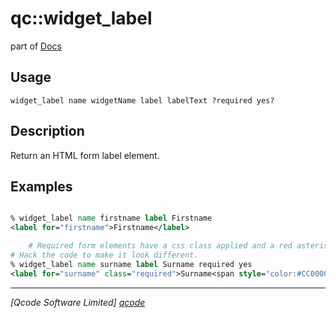 qc::widget_label
================

part of [Docs](.)

Usage
-----
`
	widget_label name widgetName label labelText ?required yes?
    `

Description
-----------
Return an HTML form label element.

Examples
--------
```tcl

% widget_label name firstname label Firstname
<label for="firstname">Firstname</label>

    # Required form elements have a css class applied and a red asterisk.
# Hack the code to make it look different.
% widget_label name surname label Surname required yes
<label for="surname" class="required">Surname<span style="color:#CC0000">*</span></label>

```

----------------------------------
*[Qcode Software Limited] [qcode]*

[qcode]: http://www.qcode.co.uk "Qcode Software"